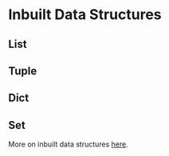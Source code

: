 # Inbuilt Data Structures


## List



## Tuple



## Dict



## Set


More on inbuilt data structures [here](https://realpython.com/python-data-structures/).
